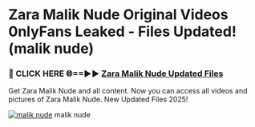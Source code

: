 # Zara Malik Nude Original Videos 0nlyFans Leaked - Files Updated! (malik nude)

<h3>🔴 CLICK HERE 🌐==►► <a href="https://tinyurl.com/2p9ay9w9" rel="nofollow">Zara Malik Nude Updated Files</a></h3>

Get Zara Malik Nude and all content. Now you can access all videos and pictures of Zara Malik Nude. New Updated Files 2025!

[![malik nude](https://i.imgur.com/KQgVmj3.gif)](https://tinyurl.com/2p9ay9w9)
malik nude